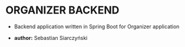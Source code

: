 # ORGANIZER BACKEND
* Backend application written in Spring Boot for Organizer application 

* **author:** Sebastian Siarczyński
